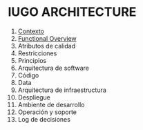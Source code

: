 IUGO ARCHITECTURE
====

1.  [Contexto]
2.  [Functional Overview]
3.  Atributos de calidad
4.  Restricciones
5.  Principios
6.  Arquitectura de software
7.  Código
8.  Data
9.  Arquitectura de infraestructura
10. Despliegue
11. Ambiente de desarrollo
12. Operación y soporte
13. Log de decisiones  


[Contexto]: ./1.%20Contexto/Context.md
[Functional Overview]: ./2.%20Descripcion%20funcional/Functional_Overwview.md